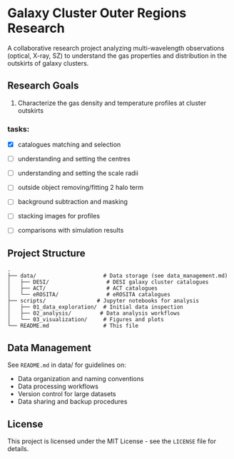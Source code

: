 # Galaxy Cluster Outer Regions Research

A collaborative research project analyzing multi-wavelength observations (optical, X-ray, SZ) to understand the gas properties and distribution in the outskirts of galaxy clusters.

## Research Goals

1. Characterize the gas density and temperature profiles at cluster outskirts

### tasks:

- [x] catalogues matching and selection
- [ ] understanding and setting the centres
- [ ] understanding and setting the scale radii 
- [ ] outside object removing/fitting 2 halo term 
- [ ] background subtraction and masking
- [ ] stacking images for profiles 
- [ ] comparisons with simulation results


## Project Structure

```
.
├── data/                     # Data storage (see data_management.md)
│   ├── DESI/                  # DESI galaxy cluster catalogues
│   ├── ACT/                   # ACT catalogues
│   └── eROSITA/               # eROSITA catalogues
├── scripts/                # Jupyter notebooks for analysis
│   ├── 01_data_exploration/  # Initial data inspection
│   ├── 02_analysis/         # Data analysis workflows
│   └── 03_visualization/     # Figures and plots
└── README.md                 # This file
```

## Data Management

See `README.md` in data/ for guidelines on:
- Data organization and naming conventions
- Data processing workflows
- Version control for large datasets
- Data sharing and backup procedures

## License

This project is licensed under the MIT License - see the `LICENSE` file for details.
